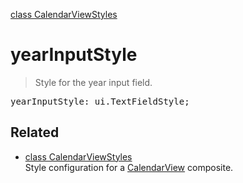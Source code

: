 [class CalendarViewStyles](CalendarViewStyles.md)

# yearInputStyle

> Style for the year input field.

<pre class="docgen_signature">yearInputStyle: ui.TextFieldStyle;</pre>

## Related

- [<!--{ref:class}-->class CalendarViewStyles](CalendarViewStyles.md) \
    Style configuration for a [CalendarView](CalendarView.md) composite.
